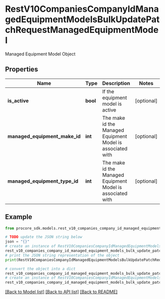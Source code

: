 # RestV10CompaniesCompanyIdManagedEquipmentModelsBulkUpdatePatchRequestManagedEquipmentModel

Managed Equipment Model Object

## Properties

Name | Type | Description | Notes
------------ | ------------- | ------------- | -------------
**is_active** | **bool** | If the equipment model is active | [optional] 
**managed_equipment_make_id** | **int** | The make id the Managed Equipment Model is associated with | [optional] 
**managed_equipment_type_id** | **int** | The make id the Managed Equipment Model is associated with | [optional] 

## Example

```python
from procore_sdk.models.rest_v10_companies_company_id_managed_equipment_models_bulk_update_patch_request_managed_equipment_model import RestV10CompaniesCompanyIdManagedEquipmentModelsBulkUpdatePatchRequestManagedEquipmentModel

# TODO update the JSON string below
json = "{}"
# create an instance of RestV10CompaniesCompanyIdManagedEquipmentModelsBulkUpdatePatchRequestManagedEquipmentModel from a JSON string
rest_v10_companies_company_id_managed_equipment_models_bulk_update_patch_request_managed_equipment_model_instance = RestV10CompaniesCompanyIdManagedEquipmentModelsBulkUpdatePatchRequestManagedEquipmentModel.from_json(json)
# print the JSON string representation of the object
print(RestV10CompaniesCompanyIdManagedEquipmentModelsBulkUpdatePatchRequestManagedEquipmentModel.to_json())

# convert the object into a dict
rest_v10_companies_company_id_managed_equipment_models_bulk_update_patch_request_managed_equipment_model_dict = rest_v10_companies_company_id_managed_equipment_models_bulk_update_patch_request_managed_equipment_model_instance.to_dict()
# create an instance of RestV10CompaniesCompanyIdManagedEquipmentModelsBulkUpdatePatchRequestManagedEquipmentModel from a dict
rest_v10_companies_company_id_managed_equipment_models_bulk_update_patch_request_managed_equipment_model_from_dict = RestV10CompaniesCompanyIdManagedEquipmentModelsBulkUpdatePatchRequestManagedEquipmentModel.from_dict(rest_v10_companies_company_id_managed_equipment_models_bulk_update_patch_request_managed_equipment_model_dict)
```
[[Back to Model list]](../README.md#documentation-for-models) [[Back to API list]](../README.md#documentation-for-api-endpoints) [[Back to README]](../README.md)


